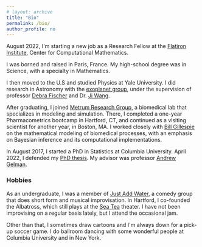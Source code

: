 ```yaml
---
# layout: archive
title: "Bio"
permalink: /bio/
author_profile: no
---
```


August 2022, I'm starting a new job as a Research Fellow at the [Flatiron Institute](https://www.simonsfoundation.org/flatiron/), Center for Computational Mathematics.

I was borned and raised in Paris, France. 
My high-school degree was in Science, with a specialty in Mathematics.

I then moved to the U.S and studied Physics at Yale University.
I did research in Astronomy with the
[exoplanet group](http://exoplanets.astro.yale.edu/), under the supervision of professor [Debra Fischer](http://exoplanets.astro.yale.edu/people/dfischer.php) and Dr. [Ji Wang](https://www.asc.ohio-state.edu/wang.12220/).

After graduating, I joined [Metrum Research Group](https://metrumrg.com/), a biomedical lab that specializes in modeling and simulation.
There, I completed a one-year Pharmacometrics bootcamp in Hartford, CT, and continued as a visiting scientist for another year, in Boston, MA.
I worked closely with [Bill Gillespie](https://metrumrg.com/team_member/william-r-gillespie-ph-d/) on the mathematical modeling of biomedical processes, with an emphasis on Bayesian inference and its computational implementations.


In August 2017, I started a PhD in Statistics at Columbia University. 
April 2022, I defended my [PhD thesis](https://academiccommons.columbia.edu/doi/10.7916/0wsc-kz90).
My advisor was professor [Andrew Gelman](http://www.stat.columbia.edu/~gelman/).

### Hobbies
As an undergraduate, I was a member of [Just Add Water](http://www.justaddwateryale.com/), a comedy group that does short form and musical improvisation.
In Hartford, I co-founded the Albatross, which still plays at the [Sea Tea](https://seateaimprov.com/) theater.
I have not been improvising on a regular basis lately, but I attend the occasional jam.

Other than that, I sometimes draw cartoons and I'm always down for a pick-up soccer game. 
I do ballroom dancing with some wonderful people at Columbia University and in New York.
